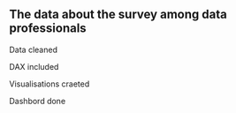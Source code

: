 ## The data about the survey among data professionals

Data cleaned

DAX included

Visualisations craeted

Dashbord done
